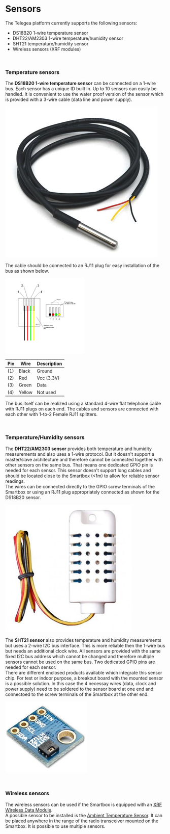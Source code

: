 # Sensors

The Telegea platform currently supports the following sensors:

* DS18B20 1-wire temperature sensor
* DHT22/AM2303 1-wire temperature/humidity sensor
* SHT21 temperature/humidity sensor
* Wireless sensors (XRF modules)

<br>

### Temperature sensors

The **DS18B20 1-wire temperature sensor** can be connected on a 1-wire bus. Each sensor has a unique ID built in. Up to 10 sensors can easily be handled. It is convenient to use the water proof version of the sensor which is provided with a 3-wire cable (data line and power supply).  

![DS18B20 waterproof temperature sensor](pictures/ds18b20-waterproof.jpg "DS18B20 waterproof temperature sensor")

The cable should be connected to an RJ11 plug for easy installation of the bus as shown below.  

![DS18B20 connection to RJ11 plug](pictures/cabling-RJ11.png "DS18B20 connection to RJ11 plug")  

|Pin | Wire   | Description|
|----|--------|------------|
|(1) | Black  | Ground     |
|(2) | Red    | Vcc (3.3V) |
|(3) | Green  | Data       |
|(4) | Yellow | Not used   |  


The bus itself can be realized using a standard 4-wire flat telephone cable with RJ11 plugs on each end. The cables and sensors are connected with each other with 1-to-2 Female RJ11 splitters.  


<br>

### Temperature/Humidity sensors

The **DHT22/AM2303 sensor** provides both temperature and humidity measurements and also uses a 1-wire protocol. But it doesn't support a master/slave architecture and therefore cannot be connected together with other sensors on the same bus. That means one dedicated GPIO pin is needed for each sensor. This sensor doesn't support long cables and should be located close to the Smartbox (<1m) to allow for reliable sensor readings.  
The wires can be connected directly to the GPIO screw terminals of the Smartbox or using an RJ11 plug appropriately connected as shown for the DS18B20 sensor.  

![DHT22/AM2302 temperature and humidity sensor - wired](pictures/am2302-with-wire.jpg "DHT22/AM2302 temperature and humidity sensor - wired")


The **SHT21 sensor** also provides temperature and humidity measurements but uses a 2-wire I2C bus interface. This is more reliable then the 1-wire bus but needs an additional clock wire. All sensors are provided with the same fixed I2C bus address which cannot be changed and therefore multiple sensors cannot be used on the same bus. Two dedicated GPIO pins are needed for each sensor.  
There are different enclosed products available which integrate this sensor chip. For test or indoor purpose, a breakout board with the mounted sensor is a possible solution. In this case the 4 necessay wires (data, clock and power supply) need to be soldered to the sensor board at one end and connectoed to the screw terminals of the Smartbox at the other end.

![SHT21 temperature and humidity sensor](pictures/sht21-breakout.jpg "SHT21 temperature and humidity sensor -  breakout board")

<br>

### Wireless sensors

The wireless sensors can be used if the Smartbox is equipped with an [XRF Wireless Data Module](https://www.wirelessthings.net/xrf-wireless-rf-radio-uart-serial-data-module-xbee-shaped).  
A possible sensor to be installed is the [Ambient Temperature Sensor](https://www.wirelessthings.net/wireless-temperature-sensor). It can be placed anywhere in the range of the radio transceiver mounted on the Smartbox. It is possible to use multiple sensors.  

